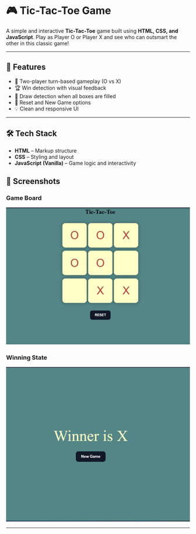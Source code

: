 # 🎮 Tic-Tac-Toe Game

A simple and interactive **Tic-Tac-Toe** game built using **HTML, CSS, and JavaScript**. Play as Player O or Player X and see who can outsmart the other in this classic game!

---


## 🧠 Features

- 🎯 Two-player turn-based gameplay (O vs X)
- 🏆 Win detection with visual feedback
- 🤝 Draw detection when all boxes are filled
- 🔁 Reset and New Game options
- 💡 Clean and responsive UI

---

## 🛠️ Tech Stack

- **HTML** – Markup structure
- **CSS** – Styling and layout
- **JavaScript (Vanilla)** – Game logic and interactivity

## 📸 Screenshots

### Game Board
![Tic Tac Toe Preview](https://raw.githubusercontent.com/dev-kumar-yadav/Javascript_Projects/main/tic-tac-toe-game/screenshots/play.png)

### Winning State
![Winning Preview](https://raw.githubusercontent.com/dev-kumar-yadav/Javascript_Projects/main/tic-tac-toe-game/screenshots/win.png)



---




